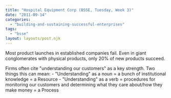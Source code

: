 ```yaml
---
title: "Hospital Equipment Corp (BSSE, Tuesday, Week 3)"
date: "2011-09-14"
categories: 
  - "building-and-sustaining-successful-enterprises"
tags: 
  - "bsse"
layout: layouts/post.njk
---
```


Most product launches in established companies fail. Even in giant conglomerates with physical products, only 20% of new products succeed.

Firms often cite "understanding our customers" as a key strength. Two things this can mean: - "Understanding" as a noun = a bunch of institutional knowledge = a Resource - "Understanding" as a verb = procedures for monitoring our customers and determining what they care about/how they make money = a Process
